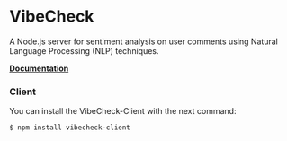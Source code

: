 # VibeCheck
A Node.js server for sentiment analysis on user comments using Natural Language Processing (NLP) techniques.

**[Documentation](https://vibecheck.ouariachi.com)**

### Client
You can install the VibeCheck-Client with the next command:

```sh
$ npm install vibecheck-client
```

